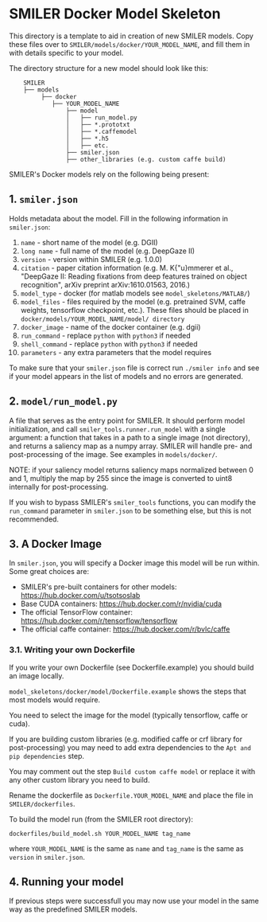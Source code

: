 # SMILER Docker Model Skeleton

This directory is a template to aid in creation of new SMILER models. Copy these files over to `SMILER/models/docker/YOUR_MODEL_NAME`, and fill them in with details specific to your model.

The directory structure for a new model should look like this:

```
    SMILER
    ├── models
         ├── docker
            ├── YOUR_MODEL_NAME
                ├── model
                │   ├── run_model.py
                │   ├── *.prototxt
                │   ├── *.caffemodel
                │   ├── *.h5
                │   ├── etc.
                ├── smiler.json
                ├── other_libraries (e.g. custom caffe build)     
```

SMILER's Docker models rely on the following being present:

## 1. `smiler.json`

Holds metadata about the model.
Fill in the following information in `smiler.json`:

1. `name` - short name of the model (e.g. DGII)
2. `long name` - full name of the model  (e.g. DeepGaze II)
3. `version` - version within SMILER (e.g. 1.0.0)
4. `citation` - paper citation information (e.g. M. K{\"u}mmerer et al., "DeepGaze II: Reading fixations from deep features trained on object recognition", arXiv preprint arXiv:1610.01563, 2016.)
5. `model_type` - docker (for matlab models see `model_skeletons/MATLAB/`)
6. `model_files` - files required by the model (e.g. pretrained SVM, caffe weights, tensorflow checkpoint, etc.). These files should be placed in `docker/models/YOUR_MODEL_NAME/model/ directory`
7. `docker_image` - name of the docker container (e.g. dgii)
8. `run_command` - replace `python` with `python3` if needed
9. `shell_command` - replace `python` with `python3` if needed
10. `parameters` - any extra parameters that the model requires

To make sure that your ```smiler.json``` file is correct run ```./smiler info``` and see if your model appears in the list of models and no errors are generated.

## 2. `model/run_model.py`

A file that serves as the entry point for SMILER. It should perform model initialization, and call `smiler_tools.runner.run_model` with a single argument: a function that takes in a path to a single image (not directory), and returns a saliency map as a numpy array. SMILER will handle pre- and post-processing of the image. See examples in ```models/docker/```.

NOTE: if your saliency model returns saliency maps normalized between 0 and 1, multiply the map by 255 since the image is converted to uint8 internally for post-processing.

If you wish to bypass SMILER's `smiler_tools` functions, you can modify the `run_command` parameter in `smiler.json` to be something else, but this is not recommended.

## 3. A Docker Image

In `smiler.json`, you will specify a Docker image this model will be run within. Some great choices are:

- SMILER's pre-built containers for other models: https://hub.docker.com/u/tsotsoslab
- Base CUDA containers: https://hub.docker.com/r/nvidia/cuda
- The official TensorFlow container: https://hub.docker.com/r/tensorflow/tensorflow
- The official caffe container: https://hub.docker.com/r/bvlc/caffe

### 3.1. Writing your own Dockerfile
If you write your own Dockerfile (see Dockerfile.example) you should build an image locally.

```model_skeletons/docker/model/Dockerfile.example``` shows the steps that most models would require.

You need to select the image for the model (typically tensorflow, caffe or cuda).

If you are building custom libraries (e.g. modified caffe or crf library for post-processing) you may need to add extra dependencies to the ```Apt and pip dependencies``` step.

You may comment out the step ```Build custom caffe model``` or replace it with any other custom library you need to build.

Rename the dockerfile as ```Dockerfile.YOUR_MODEL_NAME``` and place the file in ```SMILER/dockerfiles```.

To build the model run (from the SMILER root directory):

```
dockerfiles/build_model.sh YOUR_MODEL_NAME tag_name
```

where ```YOUR_MODEL_NAME``` is the same as `name` and `tag_name` is the same as `version` in `smiler.json`.


## 4. Running your model

If previous steps were successfull you may now use your model in the same way as the predefined SMILER models.